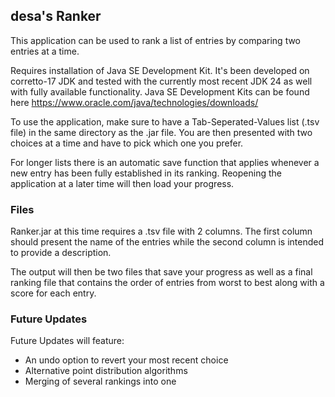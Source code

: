 ## desa's Ranker

This application can be used to rank a list of entries by comparing two entries at a time.

Requires installation of Java SE Development Kit. It's been developed on corretto-17 JDK
and tested with the currently most recent JDK 24 as well with fully available functionality.
Java SE Development Kits can be found here https://www.oracle.com/java/technologies/downloads/

To use the application, make sure to have a Tab-Seperated-Values list (.tsv file) in the same 
directory as the .jar file. You are then presented with two choices at a time and have to
pick which one you prefer.

For longer lists there is an automatic save function that applies whenever a new entry has been
fully established in its ranking. Reopening the application at a later time will then load
your progress.

### Files

Ranker.jar at this time requires a .tsv file with 2 columns. The first column should present the name
of the entries while the second column is intended to provide a description.

The output will then be two files that save your progress as well as a final ranking file that
contains the order of entries from worst to best along with a score for each entry.

### Future Updates

Future Updates will feature:

* An undo option to revert your most recent choice
* Alternative point distribution algorithms
* Merging of several rankings into one
